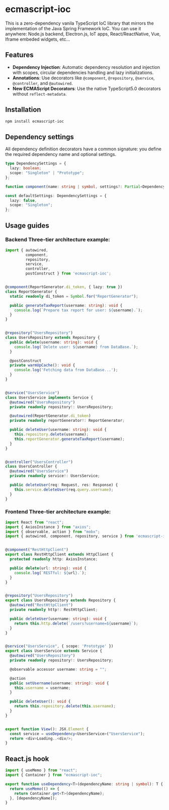 # ecmascript-ioc

This is a zero-dependency vanila TypeScript IoC library that mirrors the implementation of the Java Spring Framework IoC.
You can use it anywhere: Node.js backend, Electron.js, IoT apps, React/ReactNative, Vue, Iframe embeded widgets, etc...

## Features

- **Dependency Injection**: Automatic dependency resolution and injection with scopes, circular dependencies handling and lazy initializations.
- **Annotations**: Use decorators like `@component`, `@repository`, `@service`, `@controller`, and `@autowired`.
- **New ECMAScript Decorators**: Use the native TypeScript5.0 decorators without `reflect-metadata`.

## Installation

```bash
npm install ecmascript-ioc
```

## Dependency settings

All dependency definition decorators have a common signature: you define the required dependency name and optional settings.

```TypeScript
type DependencySettings = {
  lazy: boolean;
  scope: "Singleton" | "Prototype";
};

function component(name: string | symbol, settings?: Partial<DependencySettings>);
```

```TypeScript
const defaultSettings: DependencySettings = {
  lazy: false,
  scope: "Singleton";
};
```

## Usage guides

### Backend Three-tier architecture example:

```TypeScript
import { autowired,
         component,
         repository,
         service,
         controller,
         postConstruct } from 'ecmascript-ioc';


@component(ReportGenerator.di_token, { lazy: true })
class ReportGenerator {
  static readonly di_token = Symbol.for("ReportGenerator");

  public generateTaxReport(username: string): void {
    console.log(`Prepare tax report for user: ${username}.`);
  }
}


@repository("UsersRepository")
class UsersRepository extends Repository {
  public delete(username: string): void {
    console.log(`Delete user: ${username} from DataBase.`);
  }

  @postConstruct
  private warmUpCache(): void {
    console.log('Fetching data from DataBase...');
  }
}


@service("UsersService")
class UsersService implements Service {
  @autowired("UsersRepository")
  private readonly repository!: UsersRepository;

  @autowired(ReportGenerator.di_token)
  private readonly reportGenerator!: ReportGenerator;

  public deleteUser(username: string): void {
    this.repository.delete(username);
    this.reportGenerator.generateTaxReport(username);
  }
}


@controller("UsersController")
class UsersController {
  @autowired("UsersService")
  private readonly service!: UsersService;

  public deleteUser(req: Request, res: Response) {
    this.service.deleteUser(req.query.username);
  }
}
```

### Frontend Three-tier architecture example:

```TypeScript
import React from "react";
import { AxiosInstance } from "axios";
import { observable, action } from "mobx";
import { autowired, component, repository, service } from 'ecmascript-ioc';


@component("RestHttpClient")
export class RestHttpClient extends HttpClient {
  protected readonly http: AxiosInstance;

  public delete(url: string): void {
    console.log(`RESTful: ${url}.`);
  }
}


@repository("UsersRepository")
export class UsersRepository extends Repository {
  @autowired("RestHttpClient")
  private readonly http!: RestHttpClient;

  public deleteUser(username: string): void {
    return this.http.delete(`/users?username=${username}`);
  }
}


@service("UsersService", { scope: 'Prototype' })
export class UsersService extends Service {
  @autowired("UsersRepository")
  private readonly repository!: UsersRepository;

  @observable accessor username: string = "";

  @action
  public setUsername(username: string): void {
    this.username = username;
  }

  public deleteUser(): void {
    return this.repository.delete(this.username);
  }
}


export function View(): JSX.Element {
  const service = useDependency<UsersService>("UsersService");
  return <div>Loading..<div/>;
}
```

## React.js hook

```TypeScript
import { useMemo } from "react";
import { Container } from "ecmascript-ioc";

export function useDependency<T>(dependencyName: string | symbol): T {
  return useMemo(() => {
    return Container.get<T>(dependencyName);
  }, [dependencyName]);
}
```
